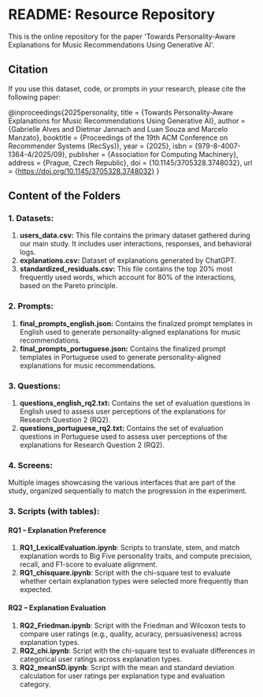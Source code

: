 # README: Resource Repository
This is the online repository for the paper 'Towards Personality-Aware Explanations for Music Recommendations Using Generative AI'.

## Citation
If you use this dataset, code, or prompts in your research, please cite the following paper:

@inproceedings{2025personality,
  title     = {Towards Personality-Aware Explanations for Music Recommendations Using Generative AI},
  author    = {Gabrielle Alves and Dietmar Jannach and Luan Souza and Marcelo Manzato},
  booktitle = {Proceedings of the 19th ACM Conference on Recommender Systems (RecSys)},
  year      = {2025},
  isbn         = {979-8-4007-1364-4/2025/09},
  publisher    = {Association for Computing Machinery},
  address      = {Prague, Czech Republic},
  doi          = {10.1145/3705328.3748032},
  url          = {https://doi.org/10.1145/3705328.3748032}
}

## Content of the Folders

### 1. Datasets:
1. **users_data.csv:** This file contains the primary dataset gathered during our main study. It includes user interactions, responses, and behavioral logs.
2. **explanations.csv:** Dataset of explanations generated by ChatGPT.
3. **standardized_residuals.csv:** This file contains the top 20% most frequently used words, which account for 80% of the interactions, based on the Pareto principle.

### 2. Prompts:
1. **final_prompts_english.json:** Contains the finalized prompt templates in English used to generate personality-aligned explanations for music recommendations.
2. **final_prompts_portuguese.json:** Contains the finalized prompt templates in Portuguese used to generate personality-aligned explanations for music recommendations.

### 3. Questions:
1. **questions_english_rq2.txt:** Contains the set of evaluation questions in English used to assess user perceptions of the explanations for Research Question 2 (RQ2).
2. **questions_portuguese_rq2.txt:** Contains the set of evaluation questions in Portuguese used to assess user perceptions of the explanations for Research Question 2 (RQ2).
   
### 4. Screens:
Multiple images showcasing the various interfaces that are part of the study, organized sequentially to match the progression in the experiment.

### 3. Scripts (with tables):

#### RQ1 – Explanation Preference
1. **RQ1_LexicalEvaluation.ipynb**: Scripts to translate, stem, and match explanation words to Big Five personality traits, and compute precision, recall, and F1-score to evaluate alignment.
2. **RQ1_chisquare.ipynb**: Script with the chi-square test to evaluate whether certain explanation types were selected more frequently than expected.


#### RQ2 – Explanation Evaluation
1. **RQ2_Friedman.ipynb**: Script with the Friedman and Wilcoxon tests to compare user ratings (e.g., quality, acuracy, persuasiveness) across explanation types.
2. **RQ2_chi.ipynb**: Script with the chi-square test to evaluate differences in categorical user ratings across explanation types.
3. **RQ2_meanSD.ipynb**: Script with the mean and standard deviation calculation for user ratings per explanation type and evaluation category.

